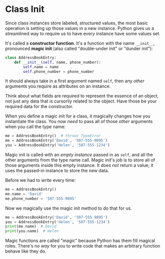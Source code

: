 # Class Init
Since class instances store labeled, structured values, the most basic operation is setting up those values in a new instance.
Python gives us a streamlined way to require us to have every instance have some values set.

It's called a **constructor function**.
It's a function with the name `__init__`, pronounced **magic init** (also called "double-under init" or "dunder init"):
```python
class AddressBookEntry:
    def __init__(self, name, phone_number):
        self.name = name
        self.phone_number = phone_number
```

It should always take in a first argument named `self`, then any _other_ arguments you require as attributes on an instance.

Think about what fields are required to represent the essence of an object, not just any data that is cursorily related to the object.
Have those be your required data for the constructor.

When you define a magic init for a class, it magically changes how you instantiate the class.
You now _need_ to pass all of those _other_ arguments when you call the type name:
```python
me = AddressBookEntry()  # throws TypeError
me = AddressBookEntry('David', '507-555-9895')
you = AddressBookEntry('Helen', '507-555-1234')
```

Magic init is called with an _empty instance_ passed in as `self`, and all the other arguments from the type name call.
Magic init's job is to store all of those arguments inside this empty instance.
It does _not_ return a value;
it uses the passed-in instance to store the new data.

Before we had to write every time:
```python
me = AddressBookEntry()
me.name = 'David'
me.phone_number = '507-555-9895'
```

Now we magically use the magic init method to do that for us.
```python
me = AddressBookEntry('David', '507-555-9895')
you = AddressBookEntry('Helen', '507-555-1234')
print(me.name)  # David
print(you.name)  # Helen
```

Magic functions are called "magic" because Python has them fill magical roles.
There's _no way_ for you to write code that makes an arbitrary function behave like they do.
